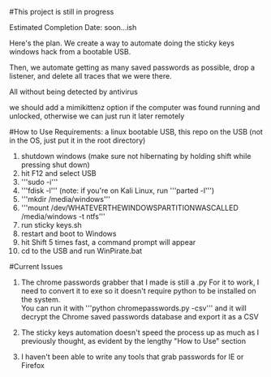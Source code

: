 #This project is still in progress

Estimated Completion Date: soon...ish

Here's the plan. We create a way to automate doing the sticky keys windows hack from a bootable USB.

Then, we automate getting as many saved passwords as possible, drop a listener, and delete all traces that we were there.

All without being detected by antivirus

we should add a mimikittenz option if the computer was found running and unlocked, otherwise we can just run it later remotely


#How to Use
Requirements: a linux bootable USB, this repo on the USB (not in the OS, just put it in the root directory)  
1) shutdown windows  (make sure not hibernating by holding shift while pressing shut down)  
2) hit F12 and select USB  
3) '''sudo -i'''  
4) '''fdisk -l'''  (note: if you're on Kali Linux, run '''parted -l''')  
5) '''mkdir /media/windows'''  
6) '''mount /dev/WHATEVERTHEWINDOWSPARTITIONWASCALLED /media/windows -t ntfs'''  
7) run sticky keys.sh  
8) restart and boot to Windows  
9) hit Shift 5 times fast, a command prompt will appear  
10) cd to the USB and run WinPirate.bat

#Current Issues
1) The chrome passwords grabber that I made is still a .py    For it to work, I need to convert it to exe so it doesn't require python to be installed on the system.  
You can run it with '''python chromepasswords.py -csv''' and it will decrypt the Chrome saved passwords database and export it as a CSV

2) The sticky keys automation doesn't speed the process up as much as I previously thought, as evident by the lengthy "How to Use" section

3) I haven't been able to write any tools that grab passwords for IE or Firefox